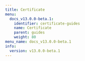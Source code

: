 ```yaml
---
title: Certificate
menu:
  docs_v13.0.0-beta.1:
    identifier: certificate-guides
    name: Certificate
    parent: guides
    weight: 80
menu_name: docs_v13.0.0-beta.1
info:
  version: v13.0.0-beta.1
---
```


